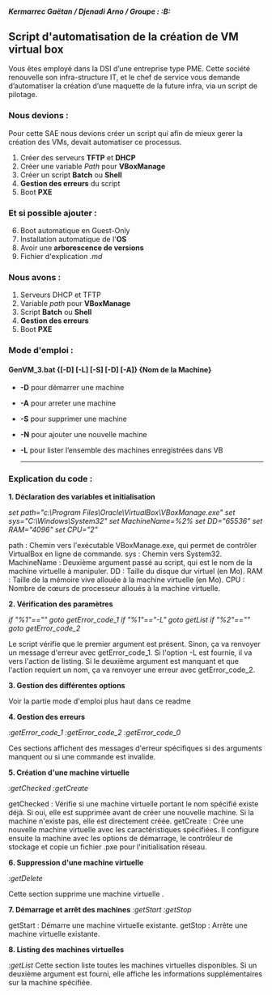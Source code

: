 
##### Kermarrec Gaëtan / Djenadi Arno / Groupe : :B:
## Script d'automatisation de la création de VM virtual box
Vous êtes employé dans la DSI d’une entreprise type PME. Cette société renouvelle son infra-structure IT, et le chef de service vous demande d’automatiser la création d’une maquette de la future infra, via un script de pilotage.

### Nous devions :
Pour cette SAE nous devions créer un script qui afin de mieux gerer la création des VMs, devait automatiser ce processus.
1. Créer des serveurs **TFTP** et **DHCP**
2. Créer une variable *Path* pour **VBoxManage**
3. Créer un script **Batch** ou **Shell**
4. **Gestion des erreurs** du script
5. Boot **PXE**

### Et si possible ajouter :
6. Boot automatique en Guest-Only
7. Installation automatique de l'**OS**
8. Avoir une **arborescence de versions**
9. Fichier d'explication *.md*

### Nous avons : 
1. Serveurs DHCP et TFTP
2. Variable *path* pour **VBoxManage**
3. Script **Batch** ou **Shell**
4. **Gestion des erreurs**
5. Boot **PXE**

### Mode d'emploi : 
#### GenVM_3.bat {[-D] [-L] [-S] [-D] [-A]} {Nom de la Machine}
* **-D** pour démarrer une machine
* **-A** pour arreter une machine
* **-S** pour supprimer une machine
* **-N** pour ajouter une nouvelle machine
* **-L** pour lister l’ensemble des machines enregistrées dans VB

  -----------------------------------------------------------------------------------------------------------------------
### Explication du code : 
**1. Déclaration des variables et initialisation**

*set path="c:\Program Files\Oracle\VirtualBox\VBoxManage.exe"
set sys="C:\Windows\System32"
set MachineName=%2%
set DD="65536"
set RAM="4096"
set CPU="2"*

path : Chemin vers l'exécutable VBoxManage.exe, qui permet de contrôler VirtualBox en ligne de commande.
sys : Chemin vers System32.
MachineName : Deuxième argument passé au script, qui est le nom de la machine virtuelle à manipuler.
DD : Taille du disque dur virtuel (en Mo).
RAM : Taille de la mémoire vive allouée à la machine virtuelle (en Mo).
CPU : Nombre de cœurs de processeur alloués à la machine virtuelle.

**2. Vérification des paramètres**

*if "%1"=="" goto getError_code_1
if "%1"=="-L" goto getList
if "%2"=="" goto getError_code_2*

Le script vérifie que le premier argument est présent. Sinon, ça va renvoyer un message d'erreur avec getError_code_1.
Si l'option -L est fournie, il va vers l'action de listing.
Si le deuxième argument est manquant et que l'action requiert un nom, ça va renvoyer une erreur avec getError_code_2.

**3. Gestion des différentes options**

Voir la partie mode d'emploi plus haut dans ce readme

**4. Gestion des erreurs**

*:getError_code_1
:getError_code_2
:getError_code_0*

Ces sections affichent des messages d'erreur spécifiques si des arguments manquent ou si une commande est invalide.

**5. Création d'une machine virtuelle**

*:getChecked
:getCreate*

getChecked : Vérifie si une machine virtuelle portant le nom spécifié existe déjà. Si oui, elle est supprimée avant de créer une nouvelle machine. Si la machine n'existe pas, elle est directement créée.
getCreate : Crée une nouvelle machine virtuelle avec les caractéristiques spécifiées. Il configure ensuite la machine avec les options de démarrage, le contrôleur de stockage et copie un fichier .pxe pour l'initialisation réseau.

**6. Suppression d'une machine virtuelle**

*:getDelete*

Cette section supprime une machine virtuelle .

**7. Démarrage et arrêt des machines**
*:getStart
:getStop*

getStart : Démarre une machine virtuelle existante.
getStop : Arrête une machine virtuelle existante.

**8. Listing des machines virtuelles**

*:getList*
Cette section liste toutes les machines virtuelles disponibles. Si un deuxième argument est fourni, elle affiche les informations supplémentaires sur la machine spécifiée.
